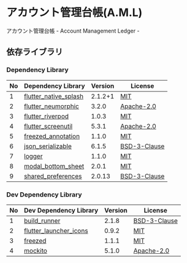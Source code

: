 # アカウント管理台帳(A.M.L)

アカウント管理台帳 - Account Management Ledger -

## 依存ライブラリ

### Dependency Library

| No  | Dependency Library                                                      | Version | License                                                             |
|-----|-------------------------------------------------------------------------|---------|---------------------------------------------------------------------|
| 1   | [flutter_native_splash](https://pub.dev/packages/flutter_native_splash) | 2.1.2+1 | [MIT](https://pub.dev/packages/flutter_native_splash/license)       |
| 2   | [flutter_neumorphic](https://pub.dev/packages/flutter_neumorphic)       | 3.2.0   | [Apache-2.0](https://pub.dev/packages/flutter_neumorphic/license)   |
| 3   | [flutter_riverpod](https://pub.dev/packages/flutter_riverpod)           | 1.0.3   | [MIT](https://pub.dev/packages/flutter_riverpod/license)            |
| 4   | [flutter_screenutil](https://pub.dev/packages/flutter_screenutil)       | 5.3.1   | [Apache-2.0](https://pub.dev/packages/flutter_screenutil/license)   |
| 5   | [freezed_annotation](https://pub.dev/packages/freezed_annotation)       | 1.1.0   | [MIT](https://pub.dev/packages/freezed_annotation/license)          |
| 6   | [json_serializable](https://pub.dev/packages/json_serializable)         | 6.1.5   | [BSD-3-Clause](https://pub.dev/packages/json_serializable/license)  |
| 7   | [logger](https://pub.dev/packages/logger)                               | 1.1.0   | [MIT](https://pub.dev/packages/logger/license)                      |
| 8   | [modal_bottom_sheet](https://pub.dev/packages/modal_bottom_sheet)       | 2.0.1   | [MIT](https://pub.dev/packages/modal_bottom_sheet/license)          |
| 9   | [shared_preferences](https://pub.dev/packages/shared_preferences)       | 2.0.13  | [BSD-3-Clause](https://pub.dev/packages/shared_preferences/license) |

### Dev Dependency Library

| No  | Dev Dependency Library                                                    | Version | License                                                               |
|-----|---------------------------------------------------------------------------|---------|-----------------------------------------------------------------------|
| 1   | [build_runner](https://pub.dev/packages/build_runner)                     | 2.1.8   | [BSD-3-Clause](https://pub.dev/packages/build_runner/license)         |
| 2   | [flutter_launcher_icons](https://pub.dev/packages/flutter_launcher_icons) | 0.9.2   | [MIT](https://pub.dev/packages/flutter_launcher_icons/license)        |
| 3   | [freezed](https://pub.dev/packages/freezed)                               | 1.1.1   | [MIT](https://pub.dev/packages/freezed/license)                       |
| 4   | [mockito](https://pub.dev/packages/mockito)                               | 5.1.0   | [Apache-2.0](https://pub.dev/packages/mockito/license)                |
